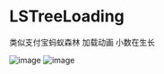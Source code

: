 # LSTreeLoading
类似支付宝蚂蚁森林 加载动画  小数在生长 

![image](https://github.com/lsmakethebest/LSTreeLoading/master/1.gif)
![image](https://github.com/lsmakethebest/LSTreeLoading/master/2.gif)
